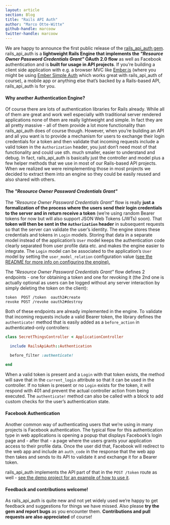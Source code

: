 ```yaml
---
layout: article
section: Blog
title: "Rails API Auth"
author: "Marco Otte-Witte"
github-handle: marcoow
twitter-handle: marcoow
---
```

We are happy to announce the first public release of the [rails_api_auth gem](https://github.com/simplabs/rails_api_auth). rails_api_auth is a **lightweight Rails Engine that implements the _"Resource Owner Password Credentials Grant"_ OAuth 2.0 flow** as well as Facebook authentication and is **built for usage in API projects**. If you’re building a client side application with e.g. a browser MVC like [Ember.js](http://emberjs.com) (where you might be using [Ember Simple Auth](https://github.com/simplabs/ember-simple-auth) which works great with rails_api_auth of course), a mobile app or anything else that’s backed by a Rails-based API, rails_api_auth is for you.

<!--break-->

#### Why another Authentication Engine?

Of course there are lots of authentication libraries for Rails already. While all of them are great and work well especially with traditional server rendered applications none of them are really lightweight and simple. In fact they are all pretty massive - all of them provide a lot more functionality than rails_api_auth does of course though. However, when you’re building an API and all you want is to provide a mechanism for users to exchange their login credentials for a token and then validate that incoming requests include a valid token in the `Authorization` header, you just don’t need most of that functionality and could use sth. much smaller, easier to understand and debug. In fact, rails_api_auth is basically just the controller and model plus a few helper methods that we use in most of our Rails-based API projects. When we realized we were reimplementing those in most projects we decided to extract them into an engine so they could be easily reused and also shared with others.

#### The _"Resource Owner Password Credentials Grant"_

The _"Resource Owner Password Credentials Grant"_ flow is really **just a formalization of the process where the users send their login credentials to the server and in return receive a token** (we’re using random Bearer tokens for now but will also support JSON Web Tokens (JWTs) soon). That **token will then be sent in the `Authorization` header** in subsequent requests so that the server can validate the user’s identity. The engine stores these credentials and tokens in `Login` models. Storing that data in a separate model instead of the application’s `User` model keeps the authentication code clearly separated from user profile data etc. and makes the engine easier to integrate. The `Login` model can be associated to the application’s `User` model by setting the `user_model_relation` configuration value ([see the README for more info on configuring the engine).](https://github.com/simplabs/rails_api_auth#configuration)

The _"Resource Owner Password Credentials Grant"_ flow defines 2 endpoints - one for obtaining a token and one for revoking it (the 2nd one is actually optional as users can be logged without any server interaction by simply deleting the token on the client):

```
token  POST /token  oauth2#create
revoke POST /revoke oauth2#destroy
```

Both of these endpoints are already implemented in the engine. To validate that incoming requests include a valid Bearer token, the library defines the `authenticate!` method that is easily added as a `before_action` in authenticated-only controllers:

```ruby
class SecretThingsController < ApplicationController

  include RailsApiAuth::Authentication

  before_filter :authenticate!

end
```

When a valid token is present and a `Login` with that token exists, the method will save that in the `current_login` attribute so that it can be used in the controller. If no token is present or no `Login` exists for the token, it will respond with 401 and prevent the actual controller action from being executed. The `authenticate!` method can also be called with a block to add custom checks for the user’s authentication state.

#### Facebook Authentication

Another common way of authenticating users that we’re using in many projects is Facebook authentication. The typical flow for this authentication type in web applications is opening a popup that displays Facebook’s login page and - after that - a page where the users grants your application access to their profile data. Once the user did that, Facebook will redirect to the web app and include an `auth_code` in the response that the web app then takes and sends to its API to validate it and exchange it for a Bearer token.

rails_api_auth implements the API part of that in the `POST /token` route as well - [see the demo project for an example of how to use it](https://github.com/simplabs/rails_api_auth-demo#facebook-authentication).

#### Feedback and contributions welcome!

As rails_api_auth is quite new and not yet widely used we’re happy to get feedback and suggestions for things we have missed. Also please **try the gem and report bugs** as you encounter them. **Contributions and pull requests are also appreciated** of course!

